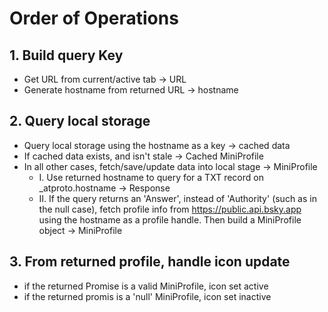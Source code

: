 # Order of Operations

## 1. Build query Key

- Get URL from current/active tab -> URL
- Generate hostname from returned URL -> hostname

## 2. Query local storage

- Query local storage using the hostname as a key -> cached data
- If cached data exists, and isn't stale -> Cached MiniProfile
- In all other cases, fetch/save/update data into local stage -> MiniProfile
  - I. Use returned hostname to query for a
    TXT record on _atproto.hostname -> Response
  - II. If the query returns an 'Answer', instead of
    'Authority' (such as in the null case), fetch
    profile info from <https://public.api.bsky.app>
    using the hostname as a profile handle. Then
    build a MiniProfile object -> MiniProfile

## 3. From returned profile, handle icon update

- if the returned Promise is a valid MiniProfile, icon set active
- if the returned promis is a 'null' MiniProfile, icon set inactive
